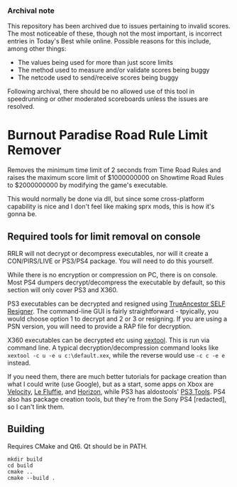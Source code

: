 ### Archival note
This repository has been archived due to issues pertaining to invalid scores. The most noticeable of these, though not the most important, is incorrect entries in Today's Best while online. Possible reasons for this include, among other things:

- The values being used for more than just score limits
- The method used to measure and/or validate scores being buggy
- The netcode used to send/receive scores being buggy

Following archival, there should be no allowed use of this tool in speedrunning or other moderated scoreboards unless the issues are resolved.

# Burnout Paradise Road Rule Limit Remover
Removes the minimum time limit of 2 seconds from Time Road Rules and raises the maximum score limit of $1000000000 on Showtime Road Rules to $2000000000 by modifying the game's executable.

This would normally be done via dll, but since some cross-platform capability is nice and I don't feel like making sprx mods, this is how it's gonna be.

## Required tools for limit removal on console
RRLR will not decrypt or decompress executables, nor will it create a CON/PIRS/LIVE or PS3/PS4 package. You will need to do this yourself.

While there is no encryption or compression on PC, there is on console. Most PS4 dumpers decrypt/decompress the executable by default, so this section will only cover PS3 and X360.

PS3 executables can be decrypted and resigned using [TrueAncestor SELF Resigner](https://www.psx-place.com/resources/trueancestor-self-resigner-by-jjkkyu.33/). The command-line GUI is fairly straightforward - tpyically, you would choose option 1 to decrypt and 2 or 3 or resigning. If you are using a PSN version, you will need to provide a RAP file for decryption.

X360 executables can be decrypted etc using [xextool](http://xorloser.com/blog/?p=395). This is run via command line. A typical decryption/decompression command looks like `xextool -c u -e u c:\default.xex`, while the reverse would use `-c c -e e` instead.

If you need them, there are much better tutorials for package creation than what I could write (use Google), but as a start, some apps on Xbox are [Velocity](https://community.wemod.com/t/release-velocity-xbox360-cross-platform-file-manager-v0-1-0-0/2623), [Le Fluffie](https://gbatemp.net/download/le-fluffie.28975), and [Horizon](https://www.wemod.com/horizon), while PS3 has aldostools' [PS3 Tools](https://www.psx-place.com/threads/ps3-tools-collection-by-aldostools-includes-over-50-tools-utility-for-your-cfw-enabled-ps3.360/). PS4 also has package creation tools, but they're from the Sony PS4 [redacted], so I can't link them.

## Building
Requires CMake and Qt6. Qt should be in PATH.

```
mkdir build
cd build
cmake ..
cmake --build .
```
